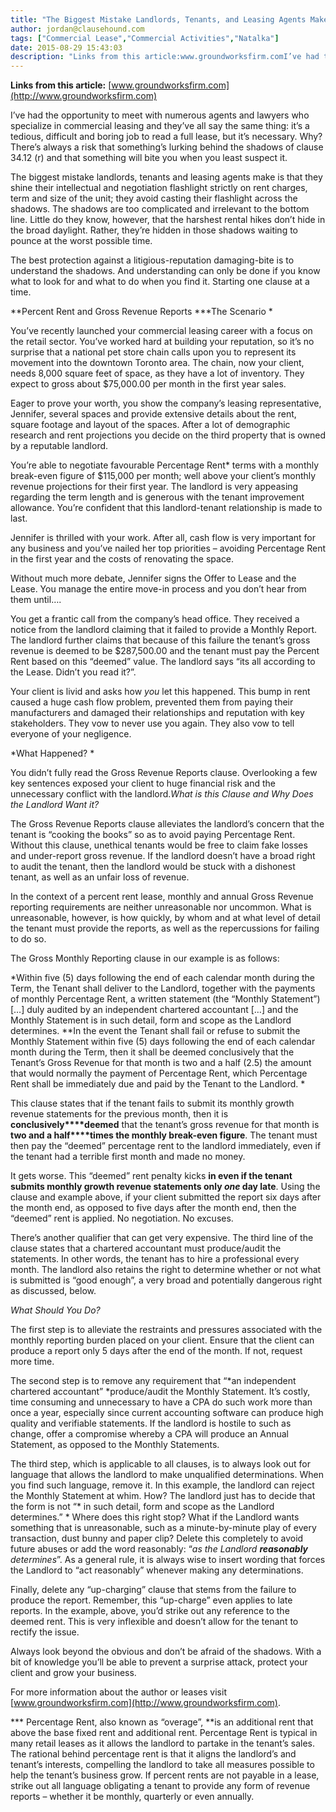 ```yaml
---
title: "The Biggest Mistake Landlords, Tenants, and Leasing Agents Make"
author: jordan@clausehound.com
tags: ["Commercial Lease","Commercial Activities","Natalka"]
date: 2015-08-29 15:43:03
description: "Links from this article:www.groundworksfirm.comI’ve had the opportunity to meet with numerous agents and lawyers who specialize in commercial l..."
---
```


**Links from this article:**
[www.groundworksfirm.com](http://www.groundworksfirm.com)

I’ve had the opportunity to meet with numerous agents and lawyers who specialize in commercial leasing and they’ve all say the same thing: it’s a tedious, difficult and boring job to read a full lease, but it’s necessary. Why? There’s always a risk that something’s lurking behind the shadows of clause 34.12 (r) and that something will bite you when you least suspect it.

The biggest mistake landlords, tenants and leasing agents make is that they shine their intellectual and negotiation flashlight strictly on rent charges, term and size of the unit; they avoid casting their flashlight across the shadows. The shadows are too complicated and irrelevant to the bottom line. Little do they know, however, that the harshest rental hikes don’t hide in the broad daylight. Rather, they’re hidden in those shadows waiting to pounce at the worst possible time.

The best protection against a litigious-reputation damaging-bite is to understand the shadows. And understanding can only be done if you know what to look for and what to do when you find it. Starting one clause at a time.

**Percent Rent and Gross Revenue Reports ***The Scenario *

You’ve recently launched your commercial leasing career with a focus on the retail sector. You’ve worked hard at building your reputation, so it’s no surprise that a national pet store chain calls upon you to represent its movement into the downtown Toronto area. The chain, now your client, needs 8,000 square feet of space, as they have a lot of inventory. They expect to gross about $75,000.00 per month in the first year sales.

Eager to prove your worth, you show the company’s leasing representative, Jennifer, several spaces and provide extensive details about the rent, square footage and layout of the spaces. After a lot of demographic research and rent projections you decide on the third property that is owned by a reputable landlord.

You’re able to negotiate favourable Percentage Rent* terms with a monthly break-even figure of $115,000 per month; well above your client’s monthly revenue projections for their first year. The landlord is very appeasing regarding the term length and is generous with the tenant improvement allowance. You’re confident that this landlord-tenant relationship is made to last.

 

Jennifer is thrilled with your work. After all, cash flow is very important for any business and you’ve nailed her top priorities – avoiding Percentage Rent in the first year and the costs of renovating the space.

Without much more debate, Jennifer signs the Offer to Lease and the Lease. You manage the entire move-in process and you don’t hear from them until….

You get a frantic call from the company’s head office. They received a notice from the landlord claiming that it failed to provide a Monthly Report. The landlord further claims that because of this failure the tenant’s gross revenue is deemed to be $287,500.00 and the tenant must pay the Percent Rent based on this “deemed” value. The landlord says “its all according to the Lease. Didn’t you read it?”.

Your client is livid and asks how *you* let this happened. This bump in rent caused a huge cash flow problem, prevented them from paying their manufacturers and damaged their relationships and reputation with key stakeholders. They vow to never use you again. They also vow to tell everyone of your negligence.

*What Happened? *

You didn’t fully read the Gross Revenue Reports clause. Overlooking a few key sentences exposed your client to huge financial risk and the unnecessary conflict with the landlord.*What is this Clause and Why Does the Landlord Want it?*

The Gross Revenue Reports clause alleviates the landlord’s concern that the tenant is “cooking the books” so as to avoid paying Percentage Rent. Without this clause, unethical tenants would be free to claim fake losses and under-report gross revenue. If the landlord doesn’t have a broad right to audit the tenant, then the landlord would be stuck with a dishonest tenant, as well as an unfair loss of revenue.

In the context of a percent rent lease, monthly and annual Gross Revenue reporting requirements are neither unreasonable nor uncommon. What is unreasonable, however, is how quickly, by whom and at what level of detail the tenant must provide the reports, as well as the repercussions for failing to do so.

The Gross Monthly Reporting clause in our example is as follows:

*Within five (5) days following the end of each calendar month during the Term, the Tenant shall deliver to the Landlord, together with the payments of monthly Percentage Rent, a written statement (the “Monthly Statement”) […] duly audited by an independent chartered accountant […] and the Monthly Statement is in such detail, form and scope as the Landlord determines. **In the event the Tenant shall fail or refuse to submit the Monthly Statement within five (5) days following the end of each calendar month during the Term, then it shall be deemed conclusively that the Tenant’s Gross Revenue for that month is two and a half (2.5) the amount that would normally the payment of Percentage Rent, which Percentage Rent shall be immediately due and paid by the Tenant to the Landlord. *

This clause states that if the tenant fails to submit its monthly growth revenue statements for the previous month, then it is **conclusively****deemed** that the tenant’s gross revenue for that month is **two and a half****times the monthly break-even figure**. The tenant must then pay the “deemed” percentage rent to the landlord immediately, even if the tenant had a terrible first month and made no money.

It gets worse. This “deemed” rent penalty kicks **in even if the tenant submits monthly growth revenue statements only *one* day late**. Using the clause and example above, if your client submitted the report six days after the month end, as opposed to five days after the month end, then the “deemed” rent is applied. No negotiation. No excuses.

There’s another qualifier that can get very expensive. The third line of the clause states that a chartered accountant must produce/audit the statements. In other words, the tenant has to hire a professional every month. The landlord also retains the right to determine whether or not what is submitted is “good enough”, a very broad and potentially dangerous right as discussed, below.

*What Should You Do?*

The first step is to alleviate the restraints and pressures associated with the monthly reporting burden placed on your client. Ensure that the client can produce a report only 5 days after the end of the month. If not, request more time.

The second step is to remove any requirement that “*an independent chartered accountant” *produce/audit the Monthly Statement. It’s costly, time consuming and unnecessary to have a CPA do such work more than once a year, especially since current accounting software can produce high quality and verifiable statements. If the landlord is hostile to such as change, offer a compromise whereby a CPA will produce an Annual Statement, as opposed to the Monthly Statements.

The third step, which is applicable to all clauses, is to always look out for language that allows the landlord to make unqualified determinations. When you find such language, remove it. In this example, the landlord can reject the Monthly Statement at whim. How? The landlord just has to decide that the form is not “* in such detail, form and scope as the Landlord determines.” * Where does this right stop? What if the Landlord wants something that is unreasonable, such as a minute-by-minute play of every transaction, dust bunny and paper clip? Delete this completely to avoid future abuses or add the word reasonably: “*as the Landlord **reasonably** determines*”. As a general rule, it is always wise to insert wording that forces the Landlord to “act reasonably” whenever making any determinations.

Finally, delete any “up-charging” clause that stems from the failure to produce the report. Remember, this “up-charge” even applies to late reports. In the example, above, you’d strike out any reference to the deemed rent. This is very inflexible and doesn’t allow for the tenant to rectify the issue.

Always look beyond the obvious and don’t be afraid of the shadows. With a bit of knowledge you’ll be able to prevent a surprise attack, protect your client and grow your business.

For more information about the author or leases visit [www.groundworksfirm.com](http://www.groundworksfirm.com).

*** Percentage Rent, also known as “overage”, **is an additional rent that above the base fixed rent and additional rent. Percentage Rent is typical in many retail leases as it allows the landlord to partake in the tenant’s sales. The rational behind percentage rent is that it aligns the landlord’s and tenant’s interests, compelling the landlord to take all measures possible to help the tenant’s business grow. If percent rents are not payable in a lease, strike out all language obligating a tenant to provide any form of revenue reports – whether it be monthly, quarterly or even annually.
